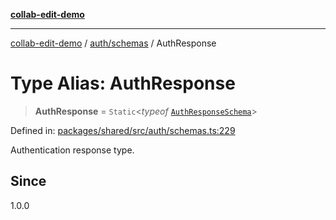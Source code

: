 [**collab-edit-demo**](../../../README.md)

***

[collab-edit-demo](../../../README.md) / [auth/schemas](../README.md) / AuthResponse

# Type Alias: AuthResponse

> **AuthResponse** = `Static`\<*typeof* [`AuthResponseSchema`](../variables/AuthResponseSchema.md)\>

Defined in: [packages/shared/src/auth/schemas.ts:229](https://github.com/austyle-io/pub-sub-demo/blob/00b2f1e9b947d5e964db5c3be9502513c4374263/packages/shared/src/auth/schemas.ts#L229)

Authentication response type.

## Since

1.0.0
